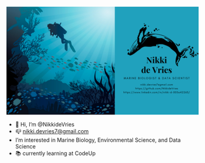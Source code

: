 ![Alt text](Github.png)


- 👋 Hi, I’m @NikkideVries
- 📪 nikki.devries7@gmail.com
- I’m interested in Marine Biology, Environmental Science, and Data Science 
- 📚 currently learning at CodeUp



<!---
NikkideVries/NikkideVries is a ✨ special ✨ repository because its `README.md` (this file) appears on your GitHub profile.
You can click the Preview link to take a look at your changes.
--->
